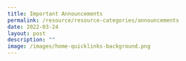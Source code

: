 ```yaml
---
title: Important Announcements
permalink: /resource/resource-categories/announcements
date: 2022-03-24
layout: post
description: ""
image: /images/home-quicklinks-background.png
---
```

